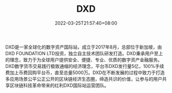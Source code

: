 ﻿---
weight: 
title: "DXD"
description: "DXD是一家全球化的数字资产国际…"
date: 2022-03-25T21:57:40+08:00
lastmod: 2022-03-25T16:45:40+08:00
draft: false
authors: ["Metabd"]
featuredImage: "dxd.webp"
link: ""
tags: ["交易所","DXD"]
categories: ["navigation"]
navigation: ["交易所"]
lightgallery: true
toc: true
pinned: false
recommend: false
recommend1: false
---
DXD是一家全球化的数字资产国际站，成立于2017年8月，总部位于新加坡，由DXD FOUNDATION LTD投资，独立自主技术团队研发打造。DXD秉承用户至上的理念，致力于为全球用户提供安全、便捷、专业、优质的数字资产金融服务。DXD数字货币交易践行极致通缩的经济理念，平台币DXD发行量5亿，100%手续费加上币费回购平台币，直至总量5000万。DXD在不断发展的过程中致力于打造多应用场景公平公正公开的区块链经济生态圈，缔造共识的价值，让参与的用户共享区块链科技革命带来的红利DXD国际站运营团队。
